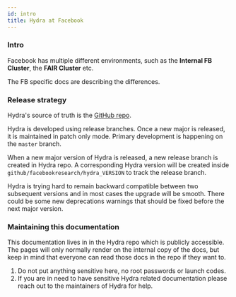 ```yaml
---
id: intro
title: Hydra at Facebook
---
```


### Intro
Facebook has multiple different environments, such as the **Internal FB Cluster**, the **FAIR Cluster** etc.

The FB specific docs are describing the differences.

### Release strategy
Hydra's source of truth is the [GitHub repo](https://github.com/facebookresearch/hydra).

Hydra is developed using release branches. Once a new major is released, it is maintained in patch only mode.
Primary development is happening on the `master` branch.

When a new major version of Hydra is released, a new release branch is created in Hydra repo. A corresponding Hydra version will be created inside `github/facebookresearch/hydra_VERSION` to track
the release branch.

Hydra is trying hard to remain backward compatible between two subsequent versions and in most cases the upgrade will be smooth.
There could be some new deprecations warnings that should be fixed before the next major version.

### Maintaining this documentation
This documentation lives in in the Hydra repo which is publicly accessible. The pages will only normally render on the internal
copy of the docs, but keep in mind that everyone can read those docs in the repo if they want to.

1. Do not put anything sensitive here, no root passwords or launch codes.
2. If you are in need to have sensitive Hydra related documentation please reach out to the maintainers of Hydra for help.
